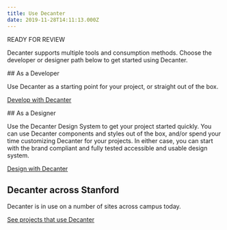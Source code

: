 ```yaml
---
title: Use Decanter
date: 2019-11-28T14:11:13.000Z
---
```

READY FOR REVIEW

<p class="su-intro-text">Decanter supports multiple tools and consumption methods. Choose the developer or designer path below to get started using Decanter.</p>

<div class="flex-container">
<section class="flex-md-6-of-12">
## As a Developer

Use Decanter as a starting point for your project, or straight out of the box.

<p><a href="/page/use-decanter-as-a-developer/" class="su-button"> Develop with Decanter</a></p>
</section>
<section class="flex-md-6-of-12">
## As a Designer

Use the Decanter Design System to get your project started quickly. You can use Decanter components and styles out of the box, and/or spend your time customizing Decanter for your projects. In either case, you can start with the brand compliant and fully tested accessible and usable design system.

<p><a href="/page/use-decanter-as-a-designer/" class="su-button"> Design with Decanter</a></p>
</section>
</div>

## Decanter across Stanford

Decanter is in use on a number of sites across campus today.

<p><a href="/page/about-projects-that-use-decanter/" class="su-link su-link--action"> See projects that use Decanter</a></p>
